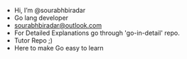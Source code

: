 - Hi, I’m @sourabhbiradar
- Go lang developer
- sourabhbiradar@outlook.com
- For Detailed Explanations go through 'go-in-detail' repo.
- Tutor Repo ;)
- Here to make Go easy to learn




